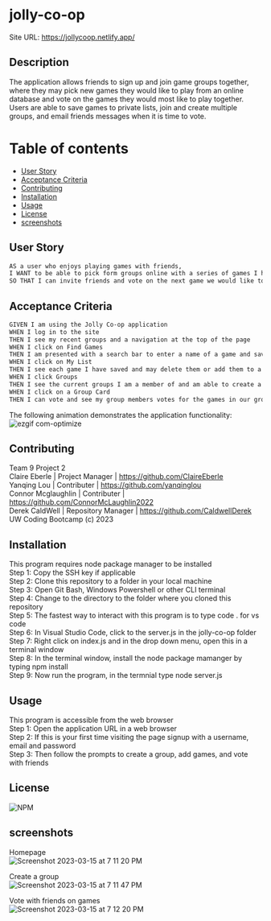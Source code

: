 # jolly-co-op

Site URL: https://jollycoop.netlify.app/

## Description

The application allows friends to sign up and join game groups together, where they may pick new games they would like to play from an online database and vote on the games they would most like to play together. Users are able to save games to private lists, join and create multiple groups, and email friends messages when it is time to vote. 

# Table of contents
- [User Story](#user-story)
- [Acceptance Criteria](#acceptance-criteria)
- [Contributing](#contributing)
- [Installation](#installation)
- [Usage](#usage)
- [License](#usage)
- [screenshots](#screenshots)


## User Story

```md
AS a user who enjoys playing games with friends,
I WANT to be able to pick form groups online with a series of games I have selected
SO THAT I can invite friends and vote on the next game we would like to play together.
```

## Acceptance Criteria

```md
GIVEN I am using the Jolly Co-op application 
WHEN I log in to the site
THEN I see my recent groups and a navigation at the top of the page
WHEN I click on Find Games
THEN I am presented with a search bar to enter a name of a game and save it to my list
WHEN I click on My List
THEN I see each game I have saved and may delete them or add them to a group I belong to
WHEN I click Groups
THEN I see the current groups I am a member of and am able to create a new group by entering a name and the usernames of my friends
WHEN I click on a Group Card
THEN I can vote and see my group members votes for the games in our group
```

The following animation demonstrates the application functionality:
![ezgif com-optimize](https://user-images.githubusercontent.com/116858582/225492855-9840b396-1ab7-4e8b-b58d-d48e386dd737.gif)


## Contributing
Team 9 Project 2 <br>
Claire Eberle        | Project Manager | https://github.com/ClaireEberle <br>
Yanqing Lou          | Contributer | https://github.com/yanqinglou <br>
Connor Mcglaughlin   | Contributer | https://github.com/ConnorMcLaughlin2022<br>
Derek CaldWell       | Repository Manager | https://github.com/CaldwellDerek <br>
UW Coding Bootcamp (c) 2023

## Installation
This program requires node package manager to be installed <br>
Step 1: Copy the SSH key if applicable <br>
Step 2: Clone this repository to a folder in your local machine <br> 
Step 3: Open Git Bash, Windows Powershell or other CLI terminal <br>
Step 4: Change to the directory to the folder where you cloned this repository <br>
Step 5: The fastest way to interact with this program is to type code . for vs code <br>
Step 6: In Visual Studio Code, click to the server.js in the jolly-co-op folder <br>
Step 7: Right click on index.js and in the drop down menu, open this in a terminal window <br>
Step 8: In the terminal window, install the node package mamanger by typing npm install <br>
Step 9: Now run the program, in the termnial type node server.js <br>

## Usage
This program is accessible from the web browser <br>
Step 1: Open the application URL in a web browser <br>
Step 2: If this is your first time visiting the page signup with a username, email and password <br>
Step 3: Then follow the prompts to create a group, add games, and vote with friends <br>

## License
![NPM](https://img.shields.io/npm/l/react) <br>

## screenshots
Homepage<br>
![Screenshot 2023-03-15 at 7 11 20 PM](https://user-images.githubusercontent.com/116858582/225493857-f6c28a88-d55d-4488-b448-b308579903aa.png)


Create a group<br>
![Screenshot 2023-03-15 at 7 11 47 PM](https://user-images.githubusercontent.com/116858582/225493968-318a2fee-08d0-4191-b2aa-dfafee7411b5.png)


Vote with friends on games<br>
![Screenshot 2023-03-15 at 7 12 20 PM](https://user-images.githubusercontent.com/116858582/225493988-42d3cb5b-3b82-496d-836b-a8134c894602.png)



